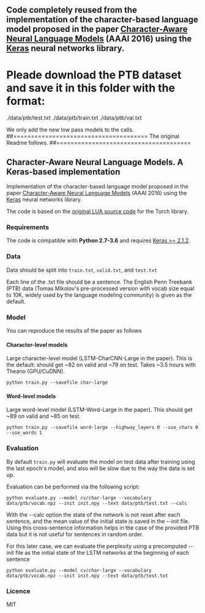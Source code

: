 ## Code completely reused from the implementation of the character-based language model proposed in the paper [Character-Aware Neural Language Models](http://arxiv.org/abs/1508.06615) (AAAI 2016) using the [Keras](http://keras.io) neural networks library.


# Pleade download the PTB dataset and save it in this folder with the format:
./data/ptb/test.txt
./data/ptb/train.txt
./data/ptb/val.txt

We only add the new low pass models to the calls.
##======================================
The original Readme follows.
##======================================

## Character-Aware Neural Language Models. A Keras-based implementation

Implementation of the character-based language model proposed in the paper [Character-Aware Neural Language Models](http://arxiv.org/abs/1508.06615) 
(AAAI 2016) using the [Keras](http://keras.io) neural networks library.

The code is based on the [original LUA source code](https://github.com/yoonkim/lstm-char-cnn) for the Torch library.

### Requirements
The code is compatible with __Python 2.7-3.6__ and requires [Keras >= 2.1.2](https://github.com/fchollet/keras).

### Data
Data should be split into `train.txt`, `valid.txt`, and `test.txt`

Each line of the .txt file should be a sentence. The English Penn 
Treebank (PTB) data (Tomas Mikolov's pre-processed version with vocab size equal to 10K,
widely used by the language modeling community) is given as the default.

### Model
You can reproduce the results of the paper as follows

#### Character-level models
Large character-level model (LSTM-CharCNN-Large in the paper).
This is the default: should get ~82 on valid and ~79 on test. Takes ~3.5 hours with Theano (GPU/CuDNN).
```
python train.py --savefile char-large
```

#### Word-level models
Large word-level model (LSTM-Word-Large in the paper).
This should get ~89 on valid and ~85 on test.
```
python train.py --savefile word-large --highway_layers 0 --use_chars 0 --use_words 1
```

### Evaluation
By default `train.py` will evaluate the model on test data after training using the last epoch's model, and also will be slow due to
the way the data is set up.

Evaluation can be performed via the following script:
```
python evaluate.py --model cv/char-large --vocabulary data/ptb/vocab.npz --init init.npy --text data/ptb/test.txt --calc
```
With the --calc option the state of the network is not reset after each sentence, and the mean value of the initial state is saved in the --init file.
Using this cross-sentence information helps in the case of the provided PTB data but it is not useful for sentences in random order.

For this later case, we can evaluate the perplexity using a precomputed --init file as the initial state of the LSTM networks at the beginning of each sentence
```
python evaluate.py --model cv/char-large --vocabulary data/ptb/vocab.npz --init init.npy --text data/ptb/test.txt
```

### Licence
MIT

